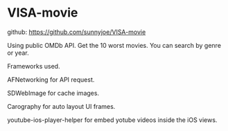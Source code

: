 # VISA-movie

github: https://github.com/sunnyjoe/VISA-movie

Using public OMDb API.
Get the 10 worst movies.
You can search by genre or year.


Frameworks used.

AFNetworking for API request. 

SDWebImage for cache images. 

Carography for auto layout UI frames. 

youtube-ios-player-helper for embed yotube videos inside the iOS views.
